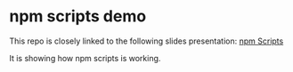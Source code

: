 # npm scripts demo
This repo is closely linked to the following slides presentation:
[npm Scripts](https://slides.com/john_backstrom/npm-scripts)

It is showing how npm scripts is working.
